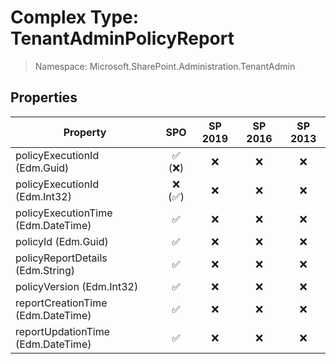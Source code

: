 # Complex Type: TenantAdminPolicyReport

> Namespace: Microsoft.SharePoint.Administration.TenantAdmin

## Properties

Property | SPO | SP 2019 | SP 2016 | SP 2013
----------|:---:|:-------:|:-------:|:-------:
policyExecutionId (Edm.Guid) | ✅ (❌) | ❌ | ❌ | ❌
policyExecutionId (Edm.Int32) | ❌ (✅) | ❌ | ❌ | ❌
policyExecutionTime (Edm.DateTime) | ✅ | ❌ | ❌ | ❌
policyId (Edm.Guid) | ✅ | ❌ | ❌ | ❌
policyReportDetails (Edm.String) | ✅ | ❌ | ❌ | ❌
policyVersion (Edm.Int32) | ✅ | ❌ | ❌ | ❌
reportCreationTime (Edm.DateTime) | ✅ | ❌ | ❌ | ❌
reportUpdationTime (Edm.DateTime) | ✅ | ❌ | ❌ | ❌